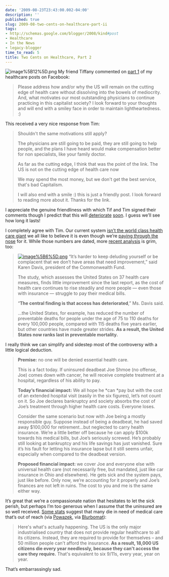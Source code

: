 ```yaml
---
date: '2009-08-23T23:43:00.002-04:00'
description: ''
published: true
slug: 2009-08-two-cents-on-healthcare-part-ii
tags:
- http://schemas.google.com/blogger/2008/kind#post
- Healthcare
- In the News
- legacy-blogger
time_to_read: 5
title: Two Cents on Healthcare, Part 2
---
```



![image%5B12%5D.png](image%5B12%5D.png) My friend Tiffany commented on <a href="../2009/2009-08-two-cents-on-healthcare.html">part 1</a> of my healthcare posts on Facebook:
<blockquote> 

Please address how and/or why the US will remain on the cutting edge of health care without dissolving into the bowels of mediocrity. And, what motivates our most outstanding physicians to continue practicing in this capitalist society? I look forward to your thoughts and will end with a smiley face in order to maintain lightheartedness. :) 
</blockquote>

This received a very nice response from Tim:
<blockquote> 

Shouldn't the same motivations still apply?   

The physicians are still going to be paid, they are still going to help people, and the plans I have heard would make compensation better for non specialists, like your family doctor.  

As far as the cutting edge, I think that was the point of the link. The US is not on the cutting edge of health care now  

We may spend the most money, but we don't get the best service, that's bad Capitalism.  

I will also end with a smile :) this is just a friendly post. I look forward to reading more about it. Thanks for the link.
</blockquote>

I appreciate the genuine friendliness with which Tif and Tim signed their comments though I predict that this will <a href="http://www.createdebate.com/debate/show/But_No_Offense_Really">deteriorate</a> <a href="http://www.allegro.cc/forums/thread/456370/456498#target">soon</a>. I guess we’ll see how long it lasts!

I completely agree with Tim. Our current system <a href="http://www.photius.com/rankings/healthranks.html">isn’t the world class health care giant</a> we all like to believe it is even though we’re <a href="http://www.photius.com/rankings/total_health_expenditure_as_pecent_of_gdp_2000_to_2005.html">paying through the nose</a> for it. While those numbers are dated, more <a href="http://www.nytimes.com/2008/07/17/business/17health.html?_r=1&amp;scp=8&amp;sq=REED%20ABELSON&amp;st=cse">recent analysis</a> is grim, too:
<blockquote> 

<a href="http://www.nytimes.com/2008/07/17/business/17health.html?_r=1&amp;scp=8&amp;sq=REED%20ABELSON&amp;st=cse">![image%5B6%5D.png](image%5B6%5D.png)</a> “It’s harder to keep deluding yourself or be complacent that we don’t have areas that need improvement,” said Karen Davis, president of the Commonwealth Fund.   

The study, which assesses the United States on 37 health care measures, finds little improvement since the last report, as the cost of health care continues to rise steadily and more people — even those with insurance — struggle to pay their medical bills.   

“<strong>The central finding is that access has deteriorated</strong>,” Ms. Davis said.   

…the United States, for example, has reduced the number of preventable deaths for people under the age of 75 to 110 deaths for every 100,000 people, compared with 115 deaths five years earlier, but other countries have made greater strides. <strong>As a result, the United States now ranks last in preventable mortality.</strong>
</blockquote>

I really think we can simplify and sidestep most of the controversy with a little logical deduction. 
<blockquote> 

<strong>Premise:</strong> no one will be denied essential health care.   

This is a fact today. If uninsured deadbeat Joe Shmoe (no offense, Joe) comes down with cancer, he will receive complete treatment at a hospital, regardless of his ability to pay.   

<strong>Today’s financial impact:</strong> We all hope he *can *pay but with the cost of an extended hospital visit (easily in the six figures), let’s not count on it. So Joe declares bankruptcy and society absorbs the cost of Joe’s treatment through higher health care costs. Everyone loses.  

Consider the same scenario but now with Joe being a mostly responsible guy. Suppose instead of being a deadbeat, he had saved away $100,000 for retirement…but neglected to carry health insurance. We’re a little better off because he can apply $100k towards his medical bills, but Joe’s seriously screwed. He’s probably still looking at bankruptcy and his life savings has just vanished. Sure it’s his fault for letting his insurance lapse but it still seems unfair, especially when compared to the deadbeat version.  

<strong>Proposed financial impact: </strong>we cover Joe and everyone else with universal health care (not necessarily free, but mandated, just like car insurance in Ohio and elsewhere). He gets sick and the system pays, just like before. Only now, we’re accounting for it properly and Joe’s finances are not left in ruins. The cost to you and me is the same either way. 
</blockquote>

It’s great that we’re a compassionate nation that hesitates to let the sick perish, but perhaps I’m too generous when I assume that the uninsured are so well received. <a href="http://www.independent.co.uk/opinion/commentators/johann-hari/johann-hari-republicans-religion-and-the-triumph-of-unreason-1773994.html">Some stats</a> suggest that many die in need of medical care that’s out of reach (via <a href="http://powazek.com/posts/2030">Powazek</a>, via <a href="http://blurbomat.com/archives/2009/08/21/perceptions-deceptions-and-healthcare/">Blurbomat</a>):
<blockquote> 

Here's what's actually happening. The US is the only major industrialised country that does not provide regular healthcare to all its citizens. Instead, they are required to provide for themselves – and 50 million people can't afford the insurance. <strong>As a result, 18,000 US citizens die every year needlessly, because they can't access the care they require.</strong> That's equivalent to six 9/11s, every year, year on year. 
</blockquote>

That’s embarrassingly sad.
